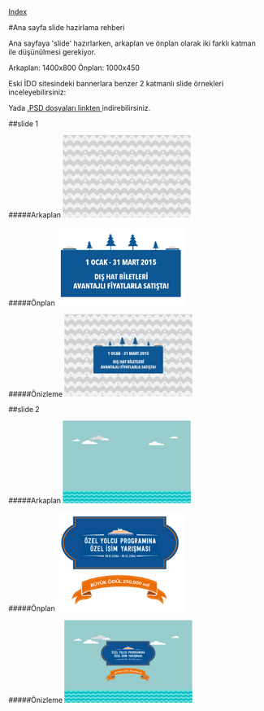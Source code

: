 
[Index](README.md)

#Ana sayfa slide hazirlama rehberi


Ana sayfaya 'slide' hazırlarken, arkaplan ve önplan olarak iki farklı katman ile düşünülmesi gerekiyor.

Arkaplan: 1400x800
Önplan: 1000x450



Eski İDO sitesindeki bannerlara benzer 2 katmanlı slide örnekleri inceleyebilirsiniz:

Yada <a href="slides/psd.zip">.PSD dosyaları linkten </a> indirebilirsiniz.

##slide 1

#####Arkaplan
<img src="slides/01_bg.png" width="50%">


#####Önplan
<img src="slides/01_front.png" width="50%">

#####Önizleme
<img src="slides/01_preview.png" width="50%">

##slide 2



#####Arkaplan
<img src="slides/02_bg.png" width="50%">


#####Önplan
<img src="slides/02_front.png" width="50%">

#####Önizleme
<img src="slides/02_preview.png" width="50%">







